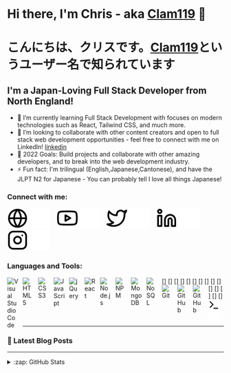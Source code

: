 # Hi there, I'm Chris - aka [Clam119][website] 👋 
# こんにちは、クリスです。[Clam119][website]というユーザー名で知られています 

## I'm a Japan-Loving Full Stack Developer from North England!

- 🌱 I’m currently learning Full Stack Development with focuses on modern technologies such as React, Tailwind CSS, and much more.
- 👯 I’m looking to collaborate with other content creators and open to full stack web development opportunities - feel free to connect with me on LinkedIn! [linkedin]
- 🥅 2022 Goals: Build projects and collaborate with other amazing developers, and to break into the web development industry.
- ⚡ Fun fact: I'm trilingual (English,Japanese,Cantonese), and have the JLPT N2 for Japanese - You can probably tell I love all things Japanese!

### Connect with me:

[![website](./img/globe-light.svg)](https://christopher-lam.com#gh-light-mode-only)
[![website](./img/globe-dark.svg)](https://christopher-lam.com#gh-dark-mode-only)
&nbsp;&nbsp;
[![website](./img/youtube-light.svg)](https://www.youtube.com/channel/UCfIXH6pf96ZawVD_QN7mhyA#gh-light-mode-only)
[![website](./img/youtube-dark.svg)](https://www.youtube.com/channel/UCfIXH6pf96ZawVD_QN7mhyA#gh-dark-mode-only)
&nbsp;&nbsp;
[![website](./img/twitter-light.svg)](https://twitter.com/anipi119#gh-light-mode-only)
[![website](./img/twitter-dark.svg)](https://twitter.com/anipi119#gh-dark-mode-only)
&nbsp;&nbsp;
[![website](./img/linkedin-light.svg)](https://www.linkedin.com/in/christopher-lam-792b90161/#gh-light-mode-only)
[![website](./img/linkedin-dark.svg)](https://www.linkedin.com/in/christopher-lam-792b90161/#gh-dark-mode-only)
&nbsp;&nbsp;
[![website](./img/instagram-light.svg)](https://instagram.com/clam1198#gh-light-mode-only)
[![website](./img/instagram-dark.svg)](https://instagram.com/clam1198#gh-dark-mode-only)

### Languages and Tools:

[<img align="left" alt="Visual Studio Code" width="26px" src="https://cdn.jsdelivr.net/gh/devicons/devicon/icons/vscode/vscode-original.svg" style="padding-right:10px;" />]
[<img align="left" alt="HTML5" width="26px" src="https://cdn.jsdelivr.net/gh/devicons/devicon/icons/html5/html5-original.svg" style="padding-right:10px;" />]
[<img align="left" alt="CSS3" width="26px" src="https://cdn.jsdelivr.net/gh/devicons/devicon/icons/css3/css3-original.svg" style="padding-right:10px;" />]
[<img align="left" alt="JavaScript" width="26px" src="https://cdn.jsdelivr.net/gh/devicons/devicon/icons/javascript/javascript-original.svg" style="padding-right:10px;" />]
[<img align="left" alt="jQuery" width="26px" src="https://cdn.jsdelivr.net/gh/devicons/devicon/icons/jquery/jquery-original-wordmark.svg" style="padding-right:10px;" />]
[<img align="left" alt="React" width="26px" src="https://cdn.jsdelivr.net/gh/devicons/devicon/icons/react/react-original.svg" style="padding-right:10px;" />]
[<img align="left" alt="Node.js" width="26px" src="https://cdn.jsdelivr.net/gh/devicons/devicon/icons/nodejs/nodejs-original.svg" style="padding-right:10px;" />]
[<img align="left" alt="NPM" width="26px" src="https://cdn.jsdelivr.net/gh/devicons/devicon/icons/npm/npm-original-wordmark.svg" style="padding-right:10px;" />]
[<img align="left" alt="MongoDB" width="26px" src="https://cdn.jsdelivr.net/gh/devicons/devicon/icons/mongodb/mongodb-original.svg" style="padding-right:10px;" />]
[<img align="left" alt="NoSQL" width="26px" src="https://cdn.jsdelivr.net/gh/devicons/devicon/icons/nosql/nosql-original.svg" style="padding-right:10px;" />]
[<img align="left" alt="Git" width="26px" src="https://cdn.jsdelivr.net/gh/devicons/devicon/icons/git/git-original.svg" style="padding-right:10px;" />]
[<img align="left" alt="GitHub" width="26px" src="https://user-images.githubusercontent.com/3369400/139447912-e0f43f33-6d9f-45f8-be46-2df5bbc91289.png" style="padding-right:10px;" />]
[<img align="left" alt="GitHub" width="26px" src="https://user-images.githubusercontent.com/3369400/139448065-39a229ba-4b06-434b-bc67-616e2ed80c8f.png" style="padding-right:10px;" />]
[<img align="left" alt="Terminal" width="26px" src="./img/terminal-light.svg" />]
[<img align="left" alt="Terminal" width="26px" src="./img/terminal-dark.svg" />]

<br />
<br />

---

### 📕 Latest Blog Posts

<!-- BLOG-POST-LIST:START -->

<!-- BLOG-POST-LIST:END -->

---

<details>
  <summary>:zap: GitHub Stats</summary>

  <img align="left" alt="clam119's GitHub Stats" src="https://github-readme-stats.vercel.app/api?username=clam119&show_icons=true&hide_border=false&title_color=#E31D12&icon_color=#E31D12&bg_color=#FCEFF9&text_color=#B3180F&border_color=#C10D08" />

</details>

[website]: https://christopher-lam.com
[twitter]: https://twitter.com/anipi119
[youtube]: https://www.youtube.com/channel/UCdrTypeZ2BLb_mhVwaY3tAA
[instagram]: https://www.instagram.com/clam1198/
[linkedin]: https://www.linkedin.com/in/christopher-lam-792b90161/